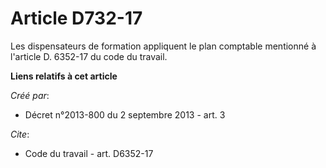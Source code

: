 # Article D732-17

Les dispensateurs de formation appliquent le plan comptable mentionné à l'article D. 6352-17 du code du travail.

**Liens relatifs à cet article**

_Créé par_:

  - Décret n°2013-800 du 2 septembre 2013 - art. 3

_Cite_:

  - Code du travail - art. D6352-17

